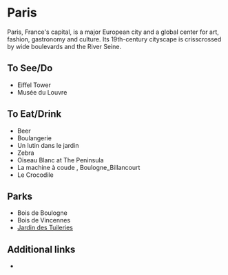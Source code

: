 # Paris

Paris, France's capital, is a major European city and a global center for art, fashion, gastronomy and culture. Its 19th-century cityscape is crisscrossed by wide boulevards and the River Seine. 

## To See/Do

* Eiffel Tower
* Musée du Louvre

## To Eat/Drink

* Beer
* Boulangerie
* Un lutin dans le jardin
* Zebra
* Oiseau Blanc at The Peninsula
* La machine à coude , Boulogne_Billancourt
* Le Crocodile

## Parks

* Bois de Boulogne
* Bois de Vincennes
* [Jardin des Tuileries](https://www.parisinfo.com/musee-monument-paris/71304/Jardin-des-Tuileries)

## Additional links

*
